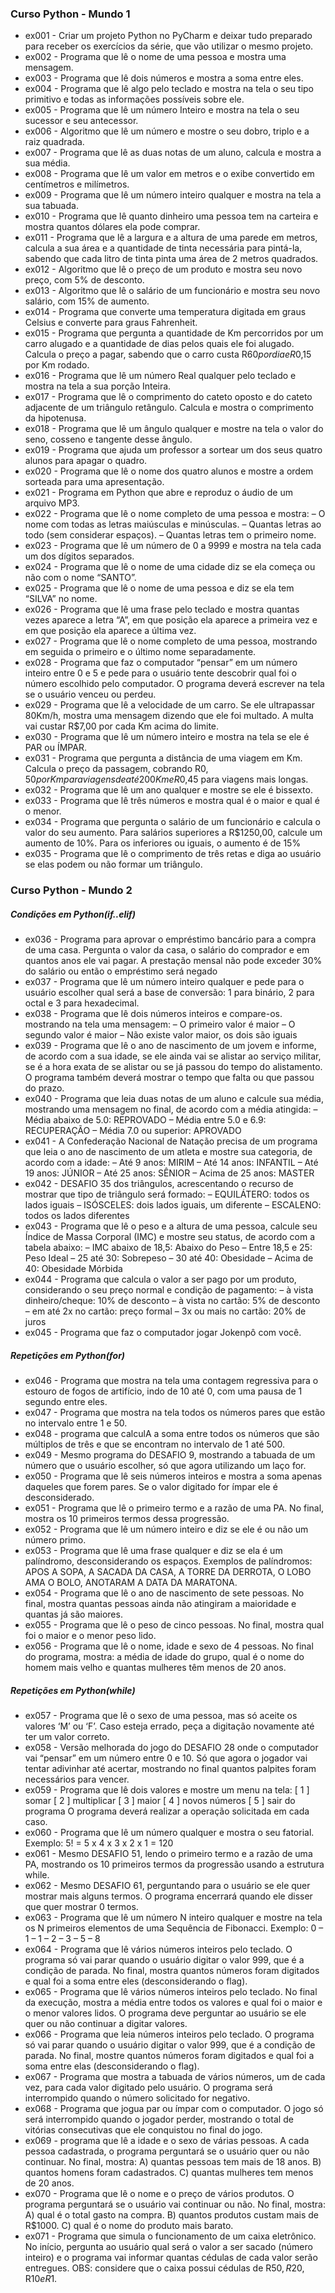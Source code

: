 ### Curso Python - Mundo 1
* ex001 - Criar um projeto Python no PyCharm e deixar tudo preparado para receber os exercícios da série, que vão utilizar o mesmo projeto.
* ex002 - Programa que lê o nome de uma pessoa e mostra uma mensagem.
* ex003 - Programa que lê dois números e mostra a soma entre eles.
* ex004 - Programa que lê algo pelo teclado e mostra na tela o seu tipo primitivo e todas as informações possíveis sobre ele.
* ex005 - Programa que lê um número Inteiro e mostra na tela o seu sucessor e seu antecessor.
* ex006 - Algoritmo que lê um número e mostre o seu dobro, triplo e a raiz quadrada.
* ex007 - Programa que lê as duas notas de um aluno, calcula e mostra a sua média.
* ex008 - Programa que lê um valor em metros e o exibe convertido em centímetros e milímetros.
* ex009 - Programa que lê um número inteiro qualquer e mostra na tela a sua tabuada.
* ex010 - Programa que lê quanto dinheiro uma pessoa tem na carteira e mostra quantos dólares ela pode comprar.
* ex011 - Programa que lê a largura e a altura de uma parede em metros, calcula a sua área e a quantidade de tinta necessária para pintá-la, sabendo que cada litro de tinta pinta uma área de 2 metros quadrados.
* ex012 - Algoritmo que lê o preço de um produto e mostra seu novo preço, com 5% de desconto.
* ex013 - Algoritmo que lê o salário de um funcionário e mostra seu novo salário, com 15% de aumento.
* ex014 - Programa que converte uma temperatura digitada em graus Celsius e converte para graus Fahrenheit.
* ex015 - Programa que pergunta a quantidade de Km percorridos por um carro alugado e a quantidade de dias pelos quais ele foi alugado. Calcula o preço a pagar, sabendo que o carro custa R$60 por dia e R$0,15 por Km rodado.
* ex016 - Programa que lê um número Real qualquer pelo teclado e mostra na tela a sua porção Inteira.
* ex017 - Programa que lê o comprimento do cateto oposto e do cateto adjacente de um triângulo retângulo. Calcula e mostra o comprimento da hipotenusa.
* ex018 - Programa que lê um ângulo qualquer e mostre na tela o valor do seno, cosseno e tangente desse ângulo.
* ex019 - Programa que ajuda um professor a sortear um dos seus quatro alunos para apagar o quadro.
* ex020 - Programa que lê o nome dos quatro alunos e mostre a ordem sorteada para uma apresentação.
* ex021 - Programa em Python que abre e reproduz o áudio de um arquivo MP3.
* ex022 - Programa que lê o nome completo de uma pessoa e mostra: 
– O nome com todas as letras maiúsculas e minúsculas.
– Quantas letras ao todo (sem considerar espaços).
– Quantas letras tem o primeiro nome.
* ex023 - Programa que lê um número de 0 a 9999 e mostra na tela cada um dos dígitos separados.
* ex024 - Programa que lê o nome de uma cidade diz se ela começa ou não com o nome “SANTO”.
* ex025 - Programa que lê o nome de uma pessoa e diz se ela tem “SILVA” no nome.
* ex026 - Programa que lê uma frase pelo teclado e mostra quantas vezes aparece a letra “A”, em que posição ela aparece a primeira vez e em que posição ela aparece a última vez.
* ex027 - Programa que lê o nome completo de uma pessoa, mostrando em seguida o primeiro e o último nome separadamente.
* ex028 - Programa que faz o computador “pensar” em um número inteiro entre 0 e 5 e pede para o usuário tente descobrir qual foi o número escolhido pelo computador. O programa deverá escrever na tela se o usuário venceu ou perdeu.
* ex029 - Programa que lê a velocidade de um carro. Se ele ultrapassar 80Km/h, mostra uma mensagem dizendo que ele foi multado. A multa vai custar R$7,00 por cada Km acima do limite.
* ex030 - Programa que lê um número inteiro e mostra na tela se ele é PAR ou ÍMPAR.
* ex031 - Programa que pergunta a distância de uma viagem em Km. Calcula o preço da passagem, cobrando R$0,50 por Km para viagens de até 200Km e R$0,45 para viagens mais longas.
* ex032 - Programa que lê um ano qualquer e mostre se ele é bissexto.
* ex033 - Programa que lê três números e mostra qual é o maior e qual é o menor.
* ex034 - Programa que pergunta o salário de um funcionário e calcula o valor do seu aumento. Para salários superiores a R$1250,00, calcule um aumento de 10%. Para os inferiores ou iguais, o aumento é de 15%
* ex035 - Programa que lê o comprimento de três retas e diga ao usuário se elas podem ou não formar um triângulo.
  
### Curso Python - Mundo 2
##### Condições em Python(if..elif)
* ex036 - Programa para aprovar o empréstimo bancário para a compra de uma casa. Pergunta o valor da casa, o salário do comprador e em quantos anos ele vai pagar. A prestação mensal não pode exceder 30% do salário ou então o empréstimo será negado
* ex037 - Programa que lê um número inteiro qualquer e pede para o usuário escolher qual será a base de conversão: 1 para binário, 2 para octal e 3 para hexadecimal.
* ex038 - Programa que lê dois números inteiros e compare-os. mostrando na tela uma mensagem:
– O primeiro valor é maior
– O segundo valor é maior
– Não existe valor maior, os dois são iguais
* ex039 - Programa que lê o ano de nascimento de um jovem e informe, de acordo com a sua idade, se ele ainda vai se alistar ao serviço militar, se é a hora exata de se alistar ou se já passou do tempo do alistamento. O programa também deverá mostrar o tempo que falta ou que passou do prazo.
* ex040 - Programa que leia duas notas de um aluno e calcule sua média, mostrando uma mensagem no final, de acordo com a média atingida:
– Média abaixo de 5.0: REPROVADO
– Média entre 5.0 e 6.9: RECUPERAÇÃO
– Média 7.0 ou superior: APROVADO
* ex041 - A Confederação Nacional de Natação precisa de um programa que leia o ano de nascimento de um atleta e mostre sua categoria, de acordo com a idade:
– Até 9 anos: MIRIM
– Até 14 anos: INFANTIL
– Até 19 anos: JÚNIOR
– Até 25 anos: SÊNIOR
– Acima de 25 anos: MASTER
* ex042 - DESAFIO 35 dos triângulos, acrescentando o recurso de mostrar que tipo de triângulo será formado:
– EQUILÁTERO: todos os lados iguais
– ISÓSCELES: dois lados iguais, um diferente
– ESCALENO: todos os lados diferentes
* ex043 - Programa que lê o peso e a altura de uma pessoa, calcule seu Índice de Massa Corporal (IMC) e mostre seu status, de acordo com a tabela abaixo:
– IMC abaixo de 18,5: Abaixo do Peso
– Entre 18,5 e 25: Peso Ideal
– 25 até 30: Sobrepeso
– 30 até 40: Obesidade
– Acima de 40: Obesidade Mórbida
* ex044 - Programa que calcula o valor a ser pago por um produto, considerando o seu preço normal e condição de pagamento:
– à vista dinheiro/cheque: 10% de desconto
– à vista no cartão: 5% de desconto
– em até 2x no cartão: preço formal 
– 3x ou mais no cartão: 20% de juros
* ex045 - Programa que faz o computador jogar Jokenpô com você.
##### Repetições em Python(for)
* ex046 - Programa que mostra na tela uma contagem regressiva para o estouro de fogos de artifício, indo de 10 até 0, com uma pausa de 1 segundo entre eles.
* ex047 - Programa que mostra na tela todos os números pares que estão no intervalo entre 1 e 50.
* ex048 - programa que calculA a soma entre todos os números que são múltiplos de três e que se encontram no intervalo de 1 até 500.
* ex049 - Mesmo programa do DESAFIO 9, mostrando a tabuada de um número que o usuário escolher, só que agora utilizando um laço for.
* ex050 - Programa que lê seis números inteiros e mostra a soma apenas daqueles que forem pares. Se o valor digitado for ímpar ele é desconsiderado.
* ex051 - Programa que lê o primeiro termo e a razão de uma PA. No final, mostra os 10 primeiros termos dessa progressão.
* ex052 - Programa que lê um número inteiro e diz se ele é ou não um número primo.
* ex053 - Programa que lê uma frase qualquer e diz se ela é um palíndromo, desconsiderando os espaços. Exemplos de palíndromos: APOS A SOPA, A SACADA DA CASA, A TORRE DA DERROTA, O LOBO AMA O BOLO, ANOTARAM A DATA DA MARATONA.
* ex054 - Programa que lê o ano de nascimento de sete pessoas. No final, mostra quantas pessoas ainda não atingiram a maioridade e quantas já são maiores.
* ex055 - Programa que lê o peso de cinco pessoas. No final, mostra qual foi o maior e o menor peso lido.
* ex056 - Programa que lê o nome, idade e sexo de 4 pessoas. No final do programa, mostra: a média de idade do grupo, qual é o nome do homem mais velho e quantas mulheres têm menos de 20 anos.
##### Repetições em Python(while)
* ex057 - Programa que lê o sexo de uma pessoa, mas só aceite os valores ‘M’ ou ‘F’. Caso esteja errado, peça a digitação novamente até ter um valor correto.
* ex058 - Versão melhorada do jogo do DESAFIO 28 onde o computador vai “pensar” em um número entre 0 e 10. Só que agora o jogador vai tentar adivinhar até acertar, mostrando no final quantos palpites foram necessários para vencer.
* ex059 - Programa que lê dois valores e mostre um menu na tela:
[ 1 ] somar
[ 2 ] multiplicar
[ 3 ] maior
[ 4 ] novos números
[ 5 ] sair do programa
O programa deverá realizar a operação solicitada em cada caso.
* ex060 - Programa que lê um número qualquer e mostra o seu fatorial. Exemplo: 5! = 5 x 4 x 3 x 2 x 1 = 120
* ex061 - Mesmo DESAFIO 51, lendo o primeiro termo e a razão de uma PA, mostrando os 10 primeiros termos da progressão usando a estrutura while.
* ex062 - Mesmo DESAFIO 61, perguntando para o usuário se ele quer mostrar mais alguns termos. O programa encerrará quando ele disser que quer mostrar 0 termos.
* ex063 - Programa que lê um número N inteiro qualquer e mostre na tela os N primeiros elementos de uma Sequência de Fibonacci. Exemplo: 0 – 1 – 1 – 2 – 3 – 5 – 8
* ex064 - Programa que lê vários números inteiros pelo teclado. O programa só vai parar quando o usuário digitar o valor 999, que é a condição de parada. No final, mostra quantos números foram digitados e qual foi a soma entre eles (desconsiderando o flag).
* ex065 - Programa que lê vários números inteiros pelo teclado. No final da execução, mostra a média entre todos os valores e qual foi o maior e o menor valores lidos. O programa deve perguntar ao usuário se ele quer ou não continuar a digitar valores.
* ex066 - Programa que leia números inteiros pelo teclado. O programa só vai parar quando o usuário digitar o valor 999, que é a condição de parada. No final, mostre quantos números foram digitados e qual foi a soma entre elas (desconsiderando o flag).
* ex067 - Programa que mostra a tabuada de vários números, um de cada vez, para cada valor digitado pelo usuário. O programa será interrompido quando o número solicitado for negativo.
* ex068 - Programa que jogua par ou ímpar com o computador. O jogo só será interrompido quando o jogador perder, mostrando o total de vitórias consecutivas que ele conquistou no final do jogo.
* ex069 - programa que lê a idade e o sexo de várias pessoas. A cada pessoa cadastrada, o programa perguntará se o usuário quer ou não continuar. No final, mostra:
A) quantas pessoas tem mais de 18 anos.
B) quantos homens foram cadastrados.
C) quantas mulheres tem menos de 20 anos.
* ex070 - Programa que lê o nome e o preço de vários produtos. O programa perguntará se o usuário vai continuar ou não. No final, mostra:
A) qual é o total gasto na compra.
B) quantos produtos custam mais de R$1000.
C) qual é o nome do produto mais barato.
* ex071 - Programa que simula o funcionamento de um caixa eletrônico. No início, pergunta ao usuário qual será o valor a ser sacado (número inteiro) e o programa vai informar quantas cédulas de cada valor serão entregues. OBS: considere que o caixa possui cédulas de R$50, R$20, R$10 e R$1.